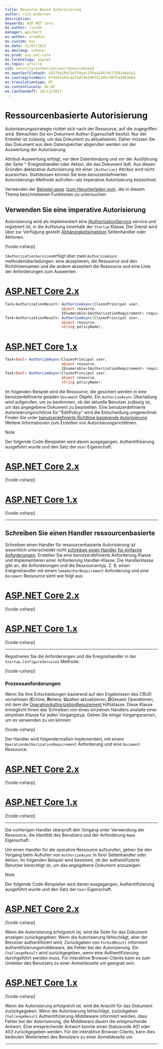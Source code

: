 ```yaml
---
title: Resource Based Autorisierung
author: rick-anderson
description: 
keywords: ASP.NET Core,
ms.author: riande
manager: wpickett
ms.author: scaddie
ms.custom: mvc
ms.date: 11/07/2017
ms.devlang: csharp
ms.prod: asp.net-core
ms.technology: aspnet
ms.topic: article
uid: security/authorization/resourcebased
ms.openlocfilehash: d3575619c53e77dadc293ea2bb7dc72501a8a1e3
ms.sourcegitcommit: 8f4d4fad1ca27adf9e396f5c205c9875a3963664
ms.translationtype: MT
ms.contentlocale: de-DE
ms.lasthandoff: 10/13/2017
---
```

# <a name="resource-based-authorization"></a>Ressourcenbasierte Autorisierung

Autorisierungsstrategie richtet sich nach der Ressource, auf die zugegriffen wird. Betrachten Sie ein Dokument Author-Eigenschaft besitzt. Nur der Ersteller ist zulässig, um das Dokument zu aktualisieren. Daher müssen Sie das Dokument aus dem Datenspeicher abgerufen werden vor der Auswertung der Autorisierung.

Attribut-Auswertung erfolgt, vor dem Datenbindung und vor der Ausführung der Seite "-Ereignishandler oder Aktion, die das Dokument lädt. Aus diesen Gründen deklarative Autorisierung mit einer `[Authorize]` Attribut wird nicht ausreichen. Stattdessen können Sie eine benutzerdefinierten Autorisierungs-Methode aufrufen&mdash;als imperative Autorisierung bezeichnet.

Verwenden der [Beispiel-apps](https://github.com/aspnet/Docs/tree/master/aspnetcore/security/authorization/resourcebased/samples) ([zum Herunterladen von](xref:tutorials/index#how-to-download-a-sample)), die in diesem Thema beschriebenen Funktionen zu untersuchen.

<a name="security-authorization-resource-based"></a>

## <a name="use-imperative-authorization"></a>Verwenden Sie eine imperative Autorisierung

Autorisierung wird als implementiert eine [IAuthorizationService](/dotnet/api/microsoft.aspnetcore.authorization.iauthorizationservice) service und registriert ist, in die Auflistung innerhalb der `Startup` Klasse. Der Dienst wird über zur Verfügung gestellt [Abhängigkeitsinjektion](xref:fundamentals/dependency-injection#fundamentals-dependency-injection) Seitenhandler oder Aktionen.

[!code-csharp[](resourcebased/samples/ResourceBasedAuthApp2/Controllers/DocumentController.cs?name=snippet_IAuthServiceDI&highlight=6)]

`IAuthorizationService`verfügt über zwei `AuthorizeAsync` methodenüberladungen: eine akzeptieren, die Ressource und den Richtliniennamen und die andere akzeptiert die Ressource und eine Liste der Anforderungen zum Auswerten.

# <a name="aspnet-core-2xtabaspnetcore2x"></a>[ASP.NET Core 2.x](#tab/aspnetcore2x)

```csharp
Task<AuthorizationResult> AuthorizeAsync(ClaimsPrincipal user,
                          object resource,
                          IEnumerable<IAuthorizationRequirement> requirements);
Task<AuthorizationResult> AuthorizeAsync(ClaimsPrincipal user,
                          object resource,
                          string policyName);
```

# <a name="aspnet-core-1xtabaspnetcore1x"></a>[ASP.NET Core 1.x](#tab/aspnetcore1x)

```csharp
Task<bool> AuthorizeAsync(ClaimsPrincipal user,
                          object resource,
                          IEnumerable<IAuthorizationRequirement> requirements);
Task<bool> AuthorizeAsync(ClaimsPrincipal user,
                          object resource,
                          string policyName);
```

<a name="security-authorization-resource-based-imperative"></a>

<a name="security-authorization-resource-based-imperative"></a>

Im folgenden Beispiel wird die Ressource, die gesichert werden in eine benutzerdefinierte geladen `Document` Objekt. Ein `AuthorizeAsync` Überladung wird aufgerufen, um zu bestimmen, ob der aktuelle Benutzer zulässig ist, um das angegebene Dokument zu bearbeiten. Eine benutzerdefinierte Autorisierungsrichtlinie für "EditPolicy" wird die Entscheidung umgerechnet. Finden Sie unter [benutzerdefinierte Richtlinie basierende Autorisierung](xref:security/authorization/policies) Weitere Informationen zum Erstellen von Autorisierungsrichtlinien.

> [!NOTE]
> Der folgende Code-Beispielen wird davon ausgegangen, Authentifizierung ausgeführt wurde und den Satz der `User` Eigenschaft.

# <a name="aspnet-core-2xtabaspnetcore2x"></a>[ASP.NET Core 2.x](#tab/aspnetcore2x)

[!code-csharp[](resourcebased/samples/ResourceBasedAuthApp2/Pages/Document/Edit.cshtml.cs?name=snippet_DocumentEditHandler)]

# <a name="aspnet-core-1xtabaspnetcore1x"></a>[ASP.NET Core 1.x](#tab/aspnetcore1x)

[!code-csharp[](resourcebased/samples/ResourceBasedAuthApp1/Controllers/DocumentController.cs?name=snippet_DocumentEditAction)]

---

## <a name="write-a-resource-based-handler"></a>Schreiben Sie einen Handler ressourcenbasierte

Schreiben einen Handler für ressourcenbasierte Autorisierung ist wesentlich unterscheidet nicht [schreiben einen Handler für einfache Anforderungen](xref:security/authorization/policies#security-authorization-policies-based-authorization-handler). Erstellen Sie eine benutzerdefinierte Anforderung Klasse und Implementieren einer Anforderung Handler-Klasse. Die Handlerklasse gibt an, die Anforderungen und die Ressourcentyp. Z. B. einen Ereignishandler mit einem `SameAuthorRequirement` Anforderung und eine `Document` Ressource sieht wie folgt aus:

# <a name="aspnet-core-2xtabaspnetcore2x"></a>[ASP.NET Core 2.x](#tab/aspnetcore2x)

[!code-csharp[](resourcebased/samples/ResourceBasedAuthApp2/Services/DocumentAuthorizationHandler.cs?name=snippet_HandlerAndRequirement)]

# <a name="aspnet-core-1xtabaspnetcore1x"></a>[ASP.NET Core 1.x](#tab/aspnetcore1x)

[!code-csharp[](resourcebased/samples/ResourceBasedAuthApp1/Services/DocumentAuthorizationHandler.cs?name=snippet_HandlerAndRequirement)]

---

Registrieren Sie die Anforderungen und die Ereignishandler in der `Startup.ConfigureServices` Methode:

[!code-csharp[](resourcebased/samples/ResourceBasedAuthApp2/Startup.cs?name=snippet_ConfigureServicesSample&highlight=3-7,9)]

### <a name="operational-requirements"></a>Prozessanforderungen

Wenn Sie Ihre Entscheidungen basierend auf den Ergebnissen des CRUD vornehmen (**C**chine, **R**eitere, **U**palten aktualisieren, **D**Gesam) Operationen, mit dem die [OperationAuthorizationRequirement](/dotnet/api/microsoft.aspnetcore.authorization.infrastructure.operationauthorizationrequirement) Hilfsklasse. Diese Klasse ermöglicht Ihnen das Schreiben von eines einzelnen Handlers anstelle einer einzelnen Klasse für jeden Vorgangstyp. Geben Sie einige Vorgangsnamen, um es verwenden zu um können:

[!code-csharp[](resourcebased/samples/ResourceBasedAuthApp2/Services/DocumentAuthorizationCrudHandler.cs?name=snippet_OperationsClass)]

Der Handler wird folgendermaßen implementiert, mit einem `OperationAuthorizationRequirement` Anforderung und eine `Document` Ressource:

# <a name="aspnet-core-2xtabaspnetcore2x"></a>[ASP.NET Core 2.x](#tab/aspnetcore2x)

[!code-csharp[](resourcebased/samples/ResourceBasedAuthApp2/Services/DocumentAuthorizationCrudHandler.cs?name=snippet_Handler)]

# <a name="aspnet-core-1xtabaspnetcore1x"></a>[ASP.NET Core 1.x](#tab/aspnetcore1x)

[!code-csharp[](resourcebased/samples/ResourceBasedAuthApp1/Services/DocumentAuthorizationCrudHandler.cs?name=snippet_Handler)]

---

Die vorherigen Handler überprüft den Vorgang unter Verwendung der Ressource, die Identität des Benutzers und der Anforderung `Name` Eigenschaft.

Um einen Handler für die operative Ressource aufzurufen, geben Sie den Vorgang beim Aufrufen von `AuthorizeAsync` in Ihrer Seitenhandler oder Aktion. Im folgenden Beispiel wird bestimmt, ob der authentifizierte Benutzer berechtigt ist, um das angegebene Dokument anzuzeigen.

> [!NOTE]
> Der folgende Code-Beispielen wird davon ausgegangen, Authentifizierung ausgeführt wurde und den Satz der `User` Eigenschaft.

# <a name="aspnet-core-2xtabaspnetcore2x"></a>[ASP.NET Core 2.x](#tab/aspnetcore2x)

[!code-csharp[](resourcebased/samples/ResourceBasedAuthApp2/Pages/Document/View.cshtml.cs?name=snippet_DocumentViewHandler&highlight=10-11)]

Wenn die Autorisierung erfolgreich ist, wird die Seite für das Dokument anzeigen zurückgegeben. Wenn die Autorisierung fehlschlägt, aber der Benutzer authentifiziert wird, Zurückgeben von `ForbidResult` informiert authentifizierungsmiddleware, die Fehler bei der Autorisierung. Ein `ChallengeResult` wird zurückgegeben, wenn eine Authentifizierung durchgeführt werden muss. Für interaktive Browser-Clients kann es zum Umleiten des Benutzers zu einer Anmeldeseite um geeignet sein.

# <a name="aspnet-core-1xtabaspnetcore1x"></a>[ASP.NET Core 1.x](#tab/aspnetcore1x)

[!code-csharp[](resourcebased/samples/ResourceBasedAuthApp1/Controllers/DocumentController.cs?name=snippet_DocumentViewAction&highlight=11-12)]

Wenn die Autorisierung erfolgreich ist, wird die Ansicht für das Dokument zurückgegeben. Wenn die Autorisierung fehlschlägt, zurückgeben `ChallengeResult` Authentifizierung-Middleware informiert werden, dass Fehler bei der Autorisierung, die Middleware dauert die entsprechende Antwort. Eine entsprechende Antwort konnte einen Statuscode 401 oder 403 zurückgegeben werden. Für die interaktive Browser-Clients, kann dies bedeuten Weiterleiten des Benutzers zu einer Anmeldeseite um.

---
